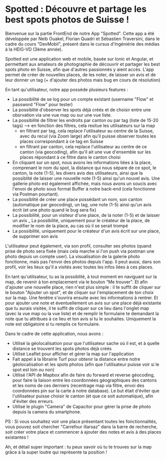 # Spotted : Découvre et partage les best spots photos de Suisse !

Bienvenue sur la partie FrontEnd de notre App "Spotted". Cette app a été développée par Neib Ouakel, Florian Quadri et Sébastien Traversini, dans le cadre du cours "DevMobil", présent dans le cursus d'Ingéniérie des médias à la HEIG-VD (3ème année).

Spotted est une application web et mobile, basée sur Ionic et Angular, et permettant aux amateurs de photographie de découvrir et partager
les best spots photo en Suisse, afin que d'autres passionnés y aient accès. L'app permet de créer de nouvelles places, de les noter, de laisser un avis et de leur donner un tag (+ d'ajouter des photos mais bug en cours de résolution)

En tant qu'utilisateur, notre app possède plusieurs features :

- La possibilité de se log pour un compte existant (username "Flow" et password "Flow" pour tester)
- La possiblité d'observer les spots déjà créés et de choisir entre une obsrvation via une vue map ou sur une vue liste.
- La possibilité de filtrer les endroits par canton ou par tag (liste de 15-20 tags) --> en fonction des filtres, cela resitue les utilisateurs sur la map
    - en filtrant par tag, cela replace l'utilisateur au centre de la Suisse, avec du recul (via Zoom large) afin qu'il puisse observer toutes les places correspondant à ce tag en Suisse
    - en filtrant par canton, cela replace l'utilisateur au centre de ce canton (via geocoding), afin qu'il ait une vue d'ensemble sur les places répondant à ce filtre dans le canton choisi
- En cliquant sur un spot, nous avons les informations liées à la place, comprenant le nom du spot, la distance qui nous sépare de ce spot, le canton, la note (1-5), les divers avis des utilisateurs, ainsi que la possiblité de laisser une nouvelle note (1-5) ainsi qu'un nouvel avis.
  Une gallerie photo est également affichée, mais nous avons un soucis avec l'envoi de photo sous format Buffer à notre back-end (cela fonctionne via Postman pourtant).
- La possiblité de créer une place possédant un nom, son canton (automatique par geocoding), un tag, une note (1-5) ainsi qu'un avis écrit (et une photo quand le bug sera fix)
- La possibilité, pour un visiteur d'une place, de la noter (1-5) et de laisser un avis
_ La possibilité, uniquement pour le créateur de la place, de modifier le nom de la place, au cas où il se serait trompé
- La possibilité, uniquement pour le créateur d'un avis écrit sur une place, de supprimer son avis

L'utilisateur peut également, via son profil, consulter ses photos (quand prise de photo sera fixée (mais cela marche si l'on push via postman une photo depuis un compte user). La visualisation de la galerie photo fonctionne, mais pas l'envoi des photos depuis l'app.
Il peut aussi, dans son profil, voir les lieux qu'il a visités avec toutes les infos liées à ces places.

En tant qu'utilisateur, tu as la possiblité, à tout moment en naviguant sur la map, de revenir à ton emplacement via le bouton "Me trouver".
Et afin d'ajouter une nouvelle place, rien n'est plus simple : il te suffit de cliquer sur le bouton "Ajouter un spot", et de cliquer sur l'emplacement de ton choix sur la map. Une fenêtre s'ouvrira ensuite avec les informations à rentrer.
Et pour ajouter une note et éventuellement un avis sur une place déjà existante que tu aurais visitée, il te suffit de cliquer sur ce lieu dans l'onglet map (avec la vue map ou la vue liste) et de remplir le formulaire te demandant la note que tu attribues à ce lieu et ton avis si tu le souhaites. Uniquement la note est obligatoire si tu remplis ce formulaire.

Dans le cadre de cette application, nous avons :
- Utilisé la géolocalisation pour que l'utilisateur sache où il est, et à quelle distance se trouvent les spots photos déjà créés
- Utilisé Leaflet pour afficher et gérer la map sur l'application
- Fait appel à la librairie Turf pour obtenir la distance entre notre géolocalisation et les spots photos (afin que l'utilisateur puisse voir si le spot est loin ou non)
- Utilisé l'API de Mapbox afin de faire du forward et reverse géocoding, pour faire la liaison entre les coordonnées géographiques des cantons et les noms de ces derniers (recentrage map via filtre, envoi des coordonnées pin sur la carte à notre database). Le but était d'éviter que l'utilisateur puisse choisir le canton (et que ce soit automatique), afin d'éviter des erreurs.
- Utilisé le plugin "Camera" de Capacitor pour gérer la prise de photo depuis la camera du smartphone.

PS : Si vous souhaitez voir une place présentant toutes les fonctionnalités, vous pouvez soit chercher "Carrefour illarsaz" dans la barre de recherche, soit créer votre place et commencer à ajouter des notes et avis à des places existantes !

Ah, et détail super important : tu peux savoir où tu te trouves sur la map grâce à la super loutre qui représente ta position !


